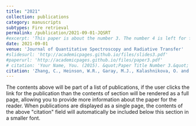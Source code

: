 ```yaml
---
title: "2021"
collection: publications
category: manuscripts
subtypes: Fire retrieval
permalink: /publication/2021-09-01-JQSRT
#excerpt: 'This paper is about the number 3. The number 4 is left for future work.'
date: 2021-09-01
venue: 'Journal of Quantitative Spectroscopy and Radiative Transfer'
#slidesurl: 'http://academicpages.github.io/files/slides3.pdf'
#paperurl: 'http://academicpages.github.io/files/paper3.pdf'
# citation: 'Your Name, You. (2015). &quot;Paper Title Number 3.&quot; <i>Journal 1</i>. 1(3).'
citation: 'Zhang, C., Heinson, W.R., Garay, M.J., Kalashnikova, O. and Chakrabarty, R.K., 2021. Polarimetric sensitivity of light-absorbing carbonaceous aerosols over ocean: A theoretical assessment. Journal of Quantitative Spectroscopy and Radiative Transfer, 272, p.107759.'
---
```


The contents above will be part of a list of publications, if the user clicks the link for the publication than the contents of section will be rendered as a full page, allowing you to provide more information about the paper for the reader. When publications are displayed as a single page, the contents of the above "citation" field will automatically be included below this section in a smaller font.
